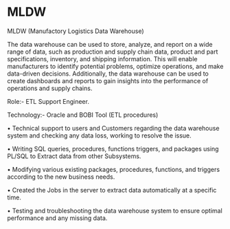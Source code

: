 # MLDW
MLDW (Manufactory Logistics Data Warehouse)

The data warehouse can be used to store, analyze, and report on a wide range of data, such as production and supply chain data, product and part specifications, inventory, and shipping information. This will enable manufacturers to identify potential problems, optimize operations, and make data-driven decisions. Additionally, the data warehouse can be used to create dashboards and reports to gain insights into the performance of operations and supply chains. 

Role:-  ETL Support Engineer. 

Technology:-  Oracle and BOBI Tool  (ETL procedures) 

•	Technical support to users and Customers regarding the data warehouse system and checking any data loss, working to resolve the issue. 

•	Writing SQL queries, procedures, functions triggers, and packages using PL/SQL to Extract data from other Subsystems. 

•	Modifying various existing packages, procedures, functions, and triggers according to the new business needs.

•	Created the Jobs in the server to extract data automatically at a specific time. 

•	Testing and troubleshooting the data warehouse system to ensure optimal performance and any missing data. 

